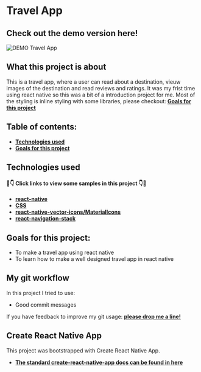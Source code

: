 
#  Travel App 
##  Check out the demo version here! 

![DEMO Travel App](https://github.com/Lydia-coder/portfolio-project/blob/master/travelApp.gif)
## What this project is about

This is a travel app, where a user can read about a destination, vieuw images of the destination and read reviews and ratings. It was my frist time using react native so this was a bit of a introduction project for me. Most of the styling is inline styling with some libraries, please checkout: **[Goals for this project](#goals-for-this-project)**

## Table of contents:

- **[Technologies used](#technologies-used)**
- **[Goals for this project](#goals-for-this-project)**




## Technologies used

#### 👀👇 Click links to view some samples in this project 👇👀

- **[react-native](./screens/List.js)**   
- **[CSS](./screens/theme.js)**  
- **[react-native-vector-icons/MaterialIcons](./screens/Article.js)**  
- **[react-navigation-stack](./navigations/Travel.js)**  



## Goals for this project:

- To make a travel app using react native
- To learn how to make a well designed travel app in react native





## My git workflow

In this project I tried to use:

- Good commit messages

If you have feedback to improve my git usage: **[please drop me a line!](https://www.linkedin.com/in/lydia-michael-smeets/)** 






## Create React Native App

This project was bootstrapped with Create React Native App.

- **[The standard create-react-native-app docs can be found in here](https://github.com/facebook/react-native/blob/master/README.md)**




